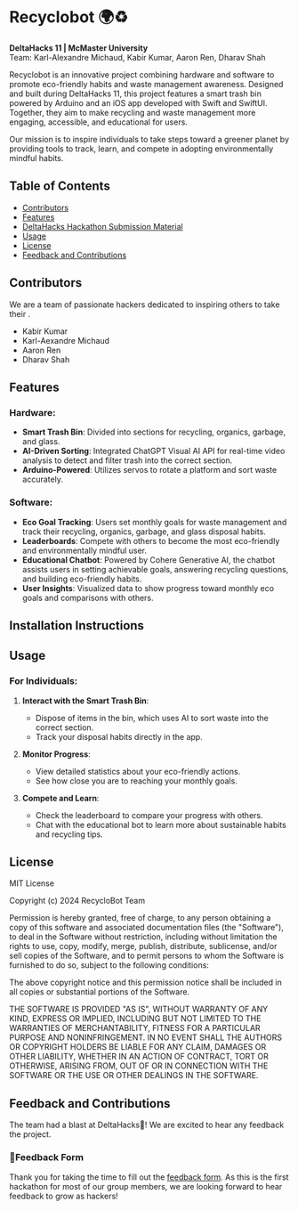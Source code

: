 # **Recyclobot 🌍♻️**  
**DeltaHacks 11 | McMaster University**  
Team: Karl-Alexandre Michaud, Kabir Kumar, Aaron Ren, Dharav Shah

Recyclobot is an innovative project combining hardware and software to promote eco-friendly habits and waste management awareness. Designed and built during DeltaHacks 11, this project features a smart trash bin powered by Arduino and an iOS app developed with Swift and SwiftUI. Together, they aim to make recycling and waste management more engaging, accessible, and educational for users.  

Our mission is to inspire individuals to take steps toward a greener planet by providing tools to track, learn, and compete in adopting environmentally mindful habits.

## Table of Contents
- [Contributors](#contributors)
- [Features](#features)
- [DeltaHacks Hackathon Submission Material](#DeltaHacks-Hackathon-Submission-Material)
- [Usage](#usage)
- [License](#license)
- [Feedback and Contributions](#feedback-and-contributions)

## Contributors
We are a team of passionate hackers dedicated to inspiring others to take their .
- Kabir Kumar
- Karl-Aexandre Michaud
- Aaron Ren
- Dharav Shah

## **Features**  
### **Hardware:**  
- **Smart Trash Bin**: Divided into sections for recycling, organics, garbage, and glass.  
- **AI-Driven Sorting**: Integrated ChatGPT Visual AI API for real-time video analysis to detect and filter trash into the correct section.  
- **Arduino-Powered**: Utilizes servos to rotate a platform and sort waste accurately.  

### **Software:**  
- **Eco Goal Tracking**: Users set monthly goals for waste management and track their recycling, organics, garbage, and glass disposal habits.  
- **Leaderboards**: Compete with others to become the most eco-friendly and environmentally mindful user.  
- **Educational Chatbot**: Powered by Cohere Generative AI, the chatbot assists users in setting achievable goals, answering recycling questions, and building eco-friendly habits.  
- **User Insights**: Visualized data to show progress toward monthly eco goals and comparisons with others.

## **Installation Instructions**

## **Usage**  
### **For Individuals:**  

1. **Interact with the Smart Trash Bin**:  
   - Dispose of items in the bin, which uses AI to sort waste into the correct section.  
   - Track your disposal habits directly in the app.  

2. **Monitor Progress**:  
   - View detailed statistics about your eco-friendly actions.  
   - See how close you are to reaching your monthly goals.  

3. **Compete and Learn**:  
   - Check the leaderboard to compare your progress with others.  
   - Chat with the educational bot to learn more about sustainable habits and recycling tips.  

## License

MIT License

Copyright (c) 2024 RecycloBot Team

Permission is hereby granted, free of charge, to any person obtaining a copy
of this software and associated documentation files (the "Software"), to deal
in the Software without restriction, including without limitation the rights
to use, copy, modify, merge, publish, distribute, sublicense, and/or sell
copies of the Software, and to permit persons to whom the Software is
furnished to do so, subject to the following conditions:

The above copyright notice and this permission notice shall be included in all
copies or substantial portions of the Software.

THE SOFTWARE IS PROVIDED "AS IS", WITHOUT WARRANTY OF ANY KIND, EXPRESS OR
IMPLIED, INCLUDING BUT NOT LIMITED TO THE WARRANTIES OF MERCHANTABILITY,
FITNESS FOR A PARTICULAR PURPOSE AND NONINFRINGEMENT. IN NO EVENT SHALL THE
AUTHORS OR COPYRIGHT HOLDERS BE LIABLE FOR ANY CLAIM, DAMAGES OR OTHER
LIABILITY, WHETHER IN AN ACTION OF CONTRACT, TORT OR OTHERWISE, ARISING FROM,
OUT OF OR IN CONNECTION WITH THE SOFTWARE OR THE USE OR OTHER DEALINGS IN THE
SOFTWARE.

## Feedback and Contributions

The team had a blast at DeltaHacks🎉! We are excited to hear any feedback the project.

### 🐛Feedback Form
Thank you for taking the time to fill out the [feedback form](https://docs.google.com/forms/d/e/1FAIpQLScfwFkdp6zB6mk3h6j-BSNEVJ3rxnqWgt_m5gXf7BIFnVlcjQ/viewform?usp=dialog). As this is the first hackathon for most of our group members, we are looking forward to hear feedback to grow as hackers!
